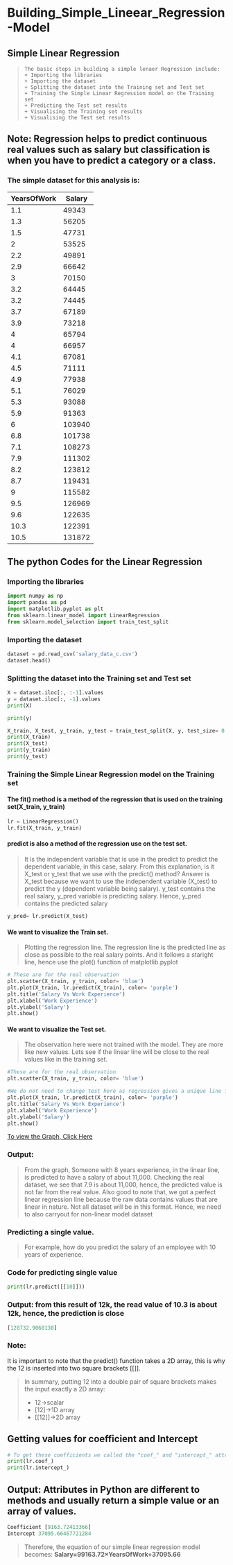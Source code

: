 # Building_Simple_Lineear_Regression-Model
## Simple Linear Regression
> ```pythob
> The basic steps in building a simple lenaer Regression include:
> + Importing the libraries
> + Importing the dataset
> + Splitting the dataset into the Training set and Test set
> + Training the Simple Linear Regression model on the Training set
> + Predicting the Test set results
> + Visualising the Training set results
> + Visualising the Test set results
> ``` 

## Note: Regression helps to predict continuous real values such as salary but classification is when you have to predict a category or a class.
### The simple dataset for this analysis is:
|YearsOfWork |	Salary |
|------------| --------|
|1.1|	49343|
|1.3	|56205|
|1.5|	47731|
|2	|53525|
|2.2	|49891|
|2.9|	66642|
|3|	70150|
|3.2|	64445|
|3.2	|74445|
|3.7|	67189|
|3.9|	73218|
|4|	65794|
|4	|66957|
|4.1|	67081|
|4.5|	71111|
|4.9|	77938|
|5.1	|76029|
|5.3|	93088|
|5.9|	91363|
|6	|103940|
|6.8|	101738|
|7.1|	108273|
|7.9|	111302|
|8.2	|123812|
|8.7|	119431|
|9	|115582|
|9.5	|126969|
|9.6	|122635|
|10.3	|122391|
|10.5|	131872|

## The python Codes for the Linear Regression
### Importing the libraries
```python
import numpy as np
import pandas as pd 
import matplotlib.pyplot as plt
from sklearn.linear_model import LinearRegression
from sklearn.model_selection import train_test_split
```

### Importing the dataset
```python
dataset = pd.read_csv('salary_data_c.csv')
dataset.head()
```

### Splitting the dataset into the Training set and Test set
```python
X = dataset.iloc[:, :-1].values
y = dataset.iloc[:, -1].values
print(X)

print(y)

X_train, X_test, y_train, y_test = train_test_split(X, y, test_size= 0.2, random_state= 3)
print(X_train)
print(X_test)
print(y_train)
print(y_test)
```

### Training the Simple Linear Regression model on the Training set
#### The fit() method is a method of the regression that is used on the training set(X_train, y_train)
```python
lr = LinearRegression()
lr.fit(X_train, y_train)
```

#### predict is also a method of the regression use on the test set. 
> It is the independent variable that is use in the predict to predict the dependent variable, in this case, salary. From this explanation, is it X_test or y_test that we use with the predict() method?
> Answer is X_test because we want to use the independent variable (X_test) to predict the y (dependent variable being salary). y_test contains the real salary, y_pred variable is predicting salary. Hence, y_pred contains the predicted salary

```python
y_pred= lr.predict(X_test)
```

#### We want to visualize the Train set. 
> Plotting the regression line. The regression line is the predicted line as close as possible to the real salary points. And it follows a staright line, hence use the plot() function of matplotlib.pyplot
```python
# These are for the real observation
plt.scatter(X_train, y_train, color= 'blue')
plt.plot(X_train, lr.predict(X_train), color= 'purple')
plt.title('Salary Vs Work Experience')
plt.xlabel('Work Experience')
plt.ylabel('Salary')
plt.show()
```

#### We want to visualize the Test set. 
> The observation here were not trained with the model. They are more like new values. Lets see if the linear line will be close to the real values like in the training set.

```python
#These are for the real observation
plt.scatter(X_train, y_train, color= 'blue')

#We do not need to change test here as regression gives a unique line for both cases
plt.plot(X_train, lr.predict(X_train), color= 'purple')
plt.title('Salary Vs Work Experience')
plt.xlabel('Work Experience')
plt.ylabel('Salary')
plt.show()
```
[To view the Graph, Click Here](https://colab.research.google.com/drive/14XbRoJjwGE-fDUezP3QtNszhLmAnA-yk#scrollTo=cbOFcIvmOIc8)

### Output:
> From the graph, Someone with 8 years experience, in the linear line, is predicted to have a salary of about 11,000. Checking the real dataset, we see that 7.9 is about 11,000, hence, the predicted value is not far from the real value.
> Also good to note that, we got a perfect linear regression line because the raw data contains values that are linear in nature. Not all dataset will be in this format. Hence, we need to also carryout for non-linear model dataset

### Predicting a single value. 
> For example, how do you predict the salary of an employee with 10 years of experience.

### Code for predicting single value
```python
print(lr.predict([[10]]))
```
### Output: from this result of 12k, the read value of 10.3 is about 12k, hence, the prediction is close
```python
[128732.9060138]
```
### Note: 
It is important to note that the predict() function takes a 2D array, this is why the 12 is inserted into two square brackets [[]].
> In summary, putting 12 into a double pair of square brackets makes the input exactly a 2D array:
> + 12→scalar
> + [12]→1D array
> + [[12]]→2D array

## Getting values for coefficient and Intercept
```python
# To get these coefficients we called the "coef_" and "intercept_" attributes from the lr object
print(lr.coef_)
print(lr.intercept_)
```
## Output: Attributes in Python are different to methods and usually return a simple value or an array of values.
```python
Coefficient [9163.72413366]
Intercept 37095.66467721284
```
> Therefore, the equation of our simple linear regression model becomes:
> __Salary=99163.72×YearsOfWork+37095.66__

